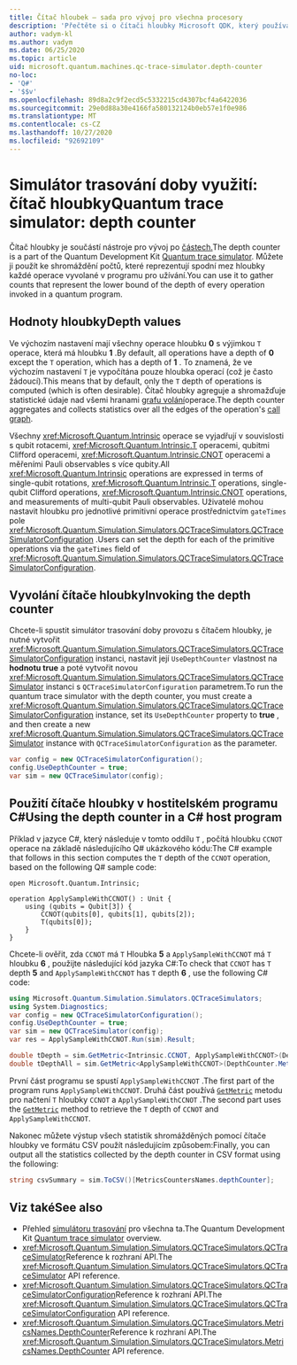```yaml
---
title: Čítač hloubek – sada pro vývoj pro všechna procesory
description: 'Přečtěte si o čítači hloubky Microsoft QDK, který používá simulátor trasování doby provozu ke shromáždění počtů hloubky každé operace vyvolané v Q# programu.'
author: vadym-kl
ms.author: vadym
ms.date: 06/25/2020
ms.topic: article
uid: microsoft.quantum.machines.qc-trace-simulator.depth-counter
no-loc:
- 'Q#'
- '$$v'
ms.openlocfilehash: 89d8a2c9f2ecd5c5332215cd4307bcf4a6422036
ms.sourcegitcommit: 29e0d88a30e4166fa580132124b0eb57e1f0e986
ms.translationtype: MT
ms.contentlocale: cs-CZ
ms.lasthandoff: 10/27/2020
ms.locfileid: "92692109"
---
```

# <a name="quantum-trace-simulator-depth-counter"></a><span data-ttu-id="009d9-103">Simulátor trasování doby využití: čítač hloubky</span><span class="sxs-lookup"><span data-stu-id="009d9-103">Quantum trace simulator: depth counter</span></span>

<span data-ttu-id="009d9-104">Čítač hloubky je součástí nástroje pro vývoj po [částech.](xref:microsoft.quantum.machines.qc-trace-simulator.intro)</span><span class="sxs-lookup"><span data-stu-id="009d9-104">The depth counter is a part of the Quantum Development Kit [Quantum trace simulator](xref:microsoft.quantum.machines.qc-trace-simulator.intro).</span></span>
<span data-ttu-id="009d9-105">Můžete ji použít ke shromáždění počtů, které reprezentují spodní mez hloubky každé operace vyvolané v programu pro užívání.</span><span class="sxs-lookup"><span data-stu-id="009d9-105">You can use it to gather counts that represent the lower bound of the depth of every operation invoked in a quantum program.</span></span> 

## <a name="depth-values"></a><span data-ttu-id="009d9-106">Hodnoty hloubky</span><span class="sxs-lookup"><span data-stu-id="009d9-106">Depth values</span></span>

<span data-ttu-id="009d9-107">Ve výchozím nastavení mají všechny operace hloubku **0** s výjimkou `T` operace, která má hloubku **1** .</span><span class="sxs-lookup"><span data-stu-id="009d9-107">By default, all operations have a depth of **0** except the `T` operation, which has a depth of **1** .</span></span> <span data-ttu-id="009d9-108">To znamená, že ve výchozím nastavení `T` je vypočítána pouze hloubka operací (což je často žádoucí).</span><span class="sxs-lookup"><span data-stu-id="009d9-108">This means that by default, only the `T` depth of operations is computed (which is often desirable).</span></span> <span data-ttu-id="009d9-109">Čítač hloubky agreguje a shromažďuje statistické údaje nad všemi hranami [grafu volání](https://en.wikipedia.org/wiki/Call_graph)operace.</span><span class="sxs-lookup"><span data-stu-id="009d9-109">The depth counter aggregates and collects statistics over all the edges of the operation's [call graph](https://en.wikipedia.org/wiki/Call_graph).</span></span>

<span data-ttu-id="009d9-110">Všechny <xref:Microsoft.Quantum.Intrinsic> operace se vyjadřují v souvislosti s qubit rotacemi, <xref:Microsoft.Quantum.Intrinsic.T> operacemi, qubitmi Clifford operacemi, <xref:Microsoft.Quantum.Intrinsic.CNOT> operacemi a měřeními Pauli observables s více qubity.</span><span class="sxs-lookup"><span data-stu-id="009d9-110">All <xref:Microsoft.Quantum.Intrinsic> operations are expressed in terms of single-qubit rotations, <xref:Microsoft.Quantum.Intrinsic.T> operations, single-qubit Clifford operations, <xref:Microsoft.Quantum.Intrinsic.CNOT> operations, and measurements of multi-qubit Pauli observables.</span></span> <span data-ttu-id="009d9-111">Uživatelé mohou nastavit hloubku pro jednotlivé primitivní operace prostřednictvím `gateTimes` pole <xref:Microsoft.Quantum.Simulation.Simulators.QCTraceSimulators.QCTraceSimulatorConfiguration> .</span><span class="sxs-lookup"><span data-stu-id="009d9-111">Users can set the depth for each of the primitive operations via the `gateTimes` field of <xref:Microsoft.Quantum.Simulation.Simulators.QCTraceSimulators.QCTraceSimulatorConfiguration>.</span></span>

## <a name="invoking-the-depth-counter"></a><span data-ttu-id="009d9-112">Vyvolání čítače hloubky</span><span class="sxs-lookup"><span data-stu-id="009d9-112">Invoking the depth counter</span></span>

<span data-ttu-id="009d9-113">Chcete-li spustit simulátor trasování doby provozu s čítačem hloubky, je nutné vytvořit <xref:Microsoft.Quantum.Simulation.Simulators.QCTraceSimulators.QCTraceSimulatorConfiguration> instanci, nastavit její `UseDepthCounter` vlastnost na **hodnotu true** a poté vytvořit novou <xref:Microsoft.Quantum.Simulation.Simulators.QCTraceSimulators.QCTraceSimulator> instanci s `QCTraceSimulatorConfiguration` parametrem.</span><span class="sxs-lookup"><span data-stu-id="009d9-113">To run the quantum trace simulator with the depth counter, you must create a <xref:Microsoft.Quantum.Simulation.Simulators.QCTraceSimulators.QCTraceSimulatorConfiguration> instance, set its `UseDepthCounter` property to **true** , and then create a new <xref:Microsoft.Quantum.Simulation.Simulators.QCTraceSimulators.QCTraceSimulator> instance with `QCTraceSimulatorConfiguration` as the parameter.</span></span> 

```csharp
var config = new QCTraceSimulatorConfiguration();
config.UseDepthCounter = true;
var sim = new QCTraceSimulator(config);
```

## <a name="using-the-depth-counter-in-a-c-host-program"></a><span data-ttu-id="009d9-114">Použití čítače hloubky v hostitelském programu C#</span><span class="sxs-lookup"><span data-stu-id="009d9-114">Using the depth counter in a C# host program</span></span>

<span data-ttu-id="009d9-115">Příklad v jazyce C#, který následuje v tomto oddílu `T` , počítá hloubku `CCNOT` operace na základě následujícího Q# ukázkového kódu:</span><span class="sxs-lookup"><span data-stu-id="009d9-115">The C# example that follows in this section computes the `T` depth of the `CCNOT` operation, based on the following Q# sample code:</span></span>

```qsharp
open Microsoft.Quantum.Intrinsic;

operation ApplySampleWithCCNOT() : Unit {
    using (qubits = Qubit[3]) {
        CCNOT(qubits[0], qubits[1], qubits[2]);
        T(qubits[0]);
    }
}
```

<span data-ttu-id="009d9-116">Chcete-li ověřit, zda `CCNOT` má `T` Hloubka **5** a `ApplySampleWithCCNOT` má `T` hloubku **6** , použijte následující kód jazyka C#:</span><span class="sxs-lookup"><span data-stu-id="009d9-116">To check that `CCNOT` has `T` depth **5** and `ApplySampleWithCCNOT` has `T` depth **6** , use the following C# code:</span></span>

```csharp
using Microsoft.Quantum.Simulation.Simulators.QCTraceSimulators;
using System.Diagnostics;
var config = new QCTraceSimulatorConfiguration();
config.UseDepthCounter = true;
var sim = new QCTraceSimulator(config);
var res = ApplySampleWithCCNOT.Run(sim).Result;

double tDepth = sim.GetMetric<Intrinsic.CCNOT, ApplySampleWithCCNOT>(DepthCounter.Metrics.Depth);
double tDepthAll = sim.GetMetric<ApplySampleWithCCNOT>(DepthCounter.Metrics.Depth);
```

<span data-ttu-id="009d9-117">První část programu se spustí `ApplySampleWithCCNOT` .</span><span class="sxs-lookup"><span data-stu-id="009d9-117">The first part of the program runs `ApplySampleWithCCNOT`.</span></span> <span data-ttu-id="009d9-118">Druhá část používá [`GetMetric`](https://docs.microsoft.com/dotnet/api/microsoft.quantum.simulation.simulators.qctracesimulators.qctracesimulator.getmetric) metodu pro načtení `T` hloubky `CCNOT` a `ApplySampleWithCCNOT` .</span><span class="sxs-lookup"><span data-stu-id="009d9-118">The second part uses the [`GetMetric`](https://docs.microsoft.com/dotnet/api/microsoft.quantum.simulation.simulators.qctracesimulators.qctracesimulator.getmetric) method to retrieve the `T` depth of `CCNOT` and `ApplySampleWithCCNOT`.</span></span> 

<span data-ttu-id="009d9-119">Nakonec můžete výstup všech statistik shromážděných pomocí čítače hloubky ve formátu CSV použít následujícím způsobem:</span><span class="sxs-lookup"><span data-stu-id="009d9-119">Finally, you can output all the statistics collected by the depth counter in CSV format using the following:</span></span>
```csharp
string csvSummary = sim.ToCSV()[MetricsCountersNames.depthCounter];
```

## <a name="see-also"></a><span data-ttu-id="009d9-120">Viz také</span><span class="sxs-lookup"><span data-stu-id="009d9-120">See also</span></span>

- <span data-ttu-id="009d9-121">Přehled [simulátoru trasování](xref:microsoft.quantum.machines.qc-trace-simulator.intro) pro všechna ta.</span><span class="sxs-lookup"><span data-stu-id="009d9-121">The Quantum Development Kit [Quantum trace simulator](xref:microsoft.quantum.machines.qc-trace-simulator.intro) overview.</span></span>
- <span data-ttu-id="009d9-122"><xref:Microsoft.Quantum.Simulation.Simulators.QCTraceSimulators.QCTraceSimulator>Reference k rozhraní API.</span><span class="sxs-lookup"><span data-stu-id="009d9-122">The <xref:Microsoft.Quantum.Simulation.Simulators.QCTraceSimulators.QCTraceSimulator> API reference.</span></span>
- <span data-ttu-id="009d9-123"><xref:Microsoft.Quantum.Simulation.Simulators.QCTraceSimulators.QCTraceSimulatorConfiguration>Reference k rozhraní API.</span><span class="sxs-lookup"><span data-stu-id="009d9-123">The <xref:Microsoft.Quantum.Simulation.Simulators.QCTraceSimulators.QCTraceSimulatorConfiguration> API reference.</span></span>
- <span data-ttu-id="009d9-124"><xref:Microsoft.Quantum.Simulation.Simulators.QCTraceSimulators.MetricsNames.DepthCounter>Reference k rozhraní API.</span><span class="sxs-lookup"><span data-stu-id="009d9-124">The <xref:Microsoft.Quantum.Simulation.Simulators.QCTraceSimulators.MetricsNames.DepthCounter> API reference.</span></span>
